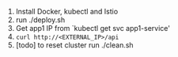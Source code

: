 1. Install Docker, kubectl and Istio
2. run ./deploy.sh
3. Get app1 IP from `kubectl get svc app1-service'
4. `curl http://<EXTERNAL_IP>/api`
3. [todo] to reset cluster run ./clean.sh